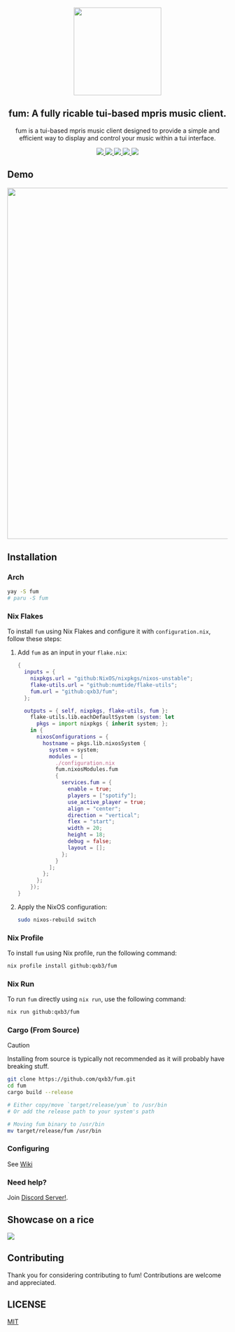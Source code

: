 <h3 align="center">
  <img src="https://raw.githubusercontent.com/qxb3/fum/refs/heads/main/repo/logo.png" width="200"/>
</h3>

<h2 align="center">
  fum: A fully ricable tui-based mpris music client.
</h2>

<p align="center">
  fum is a tui-based mpris music client designed to provide a simple and efficient way to display and control your music within a tui interface.
</p>

<p align="center">
  <a href="https://discord.gg/UfXMeyZ6Zt">
    <img src="https://img.shields.io/discord/1331325131649454184?style=for-the-badge&logo=discord&logoColor=%23ffffff&label=discord&labelColor=1C1B22&color=DEFEDF" />
  </a>

  <a href="https://github.com/qxb3/fum/blob/main/LICENSE">
    <img src="https://img.shields.io/badge/MIT-DEFEDF?style=for-the-badge&logo=Pinboard&label=License&labelColor=1C1B22" />
  </a>

  <a href="https://github.com/qxb3/fum/stargazers">
    <img src="https://img.shields.io/github/stars/qxb3/fum?style=for-the-badge&logo=Apache%20Spark&logoColor=ffffff&labelColor=1C1B22&color=DEFEDF" />
  </a>

  <a href="https://aur.archlinux.org/packages/fum">
    <img src="https://img.shields.io/aur/version/fum?style=for-the-badge&logo=archlinux&logoColor=ffffff&labelColor=1C1B22&color=DEFEDF" />
  </a>

  <a href="https://crates.io/crates/fum-player">
    <img src="https://img.shields.io/crates/v/fum-player?style=for-the-badge&logo=rust&logoColor=ffffff&labelColor=1C1B22&color=DEFEDF" />
  </a>
</p>

## Demo

<img
  width="800px"
  src="https://github.com/user-attachments/assets/930283d8-6299-4ef9-865b-26960dcee866"
/>

## Installation

### Arch

```bash
yay -S fum
# paru -S fum
```

### Nix Flakes

To install `fum` using Nix Flakes and configure it with `configuration.nix`, follow these steps:

1. Add `fum` as an input in your `flake.nix`:

    ```nix
    {
      inputs = {
        nixpkgs.url = "github:NixOS/nixpkgs/nixos-unstable";
        flake-utils.url = "github:numtide/flake-utils";
        fum.url = "github:qxb3/fum";
      };

      outputs = { self, nixpkgs, flake-utils, fum }:
        flake-utils.lib.eachDefaultSystem (system: let
          pkgs = import nixpkgs { inherit system; };
        in {
          nixosConfigurations = {
            hostname = pkgs.lib.nixosSystem {
              system = system;
              modules = [
                ./configuration.nix
                fum.nixosModules.fum
                {
                  services.fum = {
                    enable = true;
                    players = ["spotify"];
                    use_active_player = true;
                    align = "center";
                    direction = "vertical";
                    flex = "start";
                    width = 20;
                    height = 18;
                    debug = false;
                    layout = [];
                  };
                }
              ];
            };
          };
        });
    }
    ```

2. Apply the NixOS configuration:

    ```bash
    sudo nixos-rebuild switch
    ```

### Nix Profile

To install `fum` using Nix profile, run the following command:

```bash
nix profile install github:qxb3/fum
```

### Nix Run

To run `fum` directly using `nix run`, use the following command:

```bash
nix run github:qxb3/fum
```

### Cargo (From Source)

> [!CAUTION]
> Installing from source is typically not recommended as it will probably have breaking stuff.

```bash
git clone https://github.com/qxb3/fum.git
cd fum
cargo build --release

# Either copy/move `target/release/yum` to /usr/bin
# Or add the release path to your system's path

# Moving fum binary to /usr/bin
mv target/release/fum /usr/bin
```

### Configuring

See [Wiki](https://github.com/qxb3/fum/wiki/Configuring)

### Need help?

Join [Discord Server!](https://discord.gg/UfXMeyZ6Zt).

## Showcase on a rice

<img src="https://github.com/qxb3/fum/blob/main/repo/showcase.png" />

## Contributing

Thank you for considering contributing to fum! Contributions are welcome and appreciated.

## LICENSE

[MIT](https://github.com/qxb3/fum/blob/main/LICENSE)
